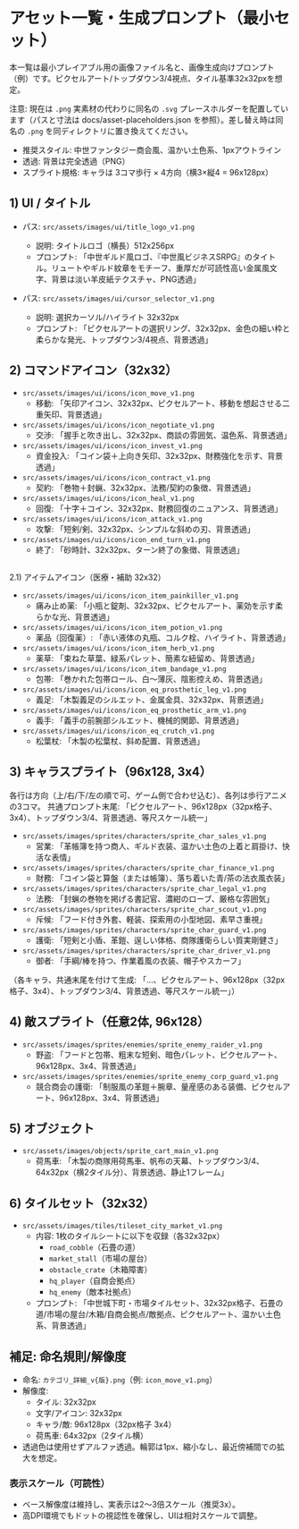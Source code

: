 # アセット一覧・生成プロンプト（最小セット）

本一覧は最小プレイアブル用の画像ファイル名と、画像生成向けプロンプト（例）です。ピクセルアート/トップダウン3/4視点、タイル基準32x32pxを想定。

注意: 現在は `.png` 実素材の代わりに同名の `.svg` プレースホルダーを配置しています（パスと寸法は docs/asset-placeholders.json を参照）。差し替え時は同名の `.png` を同ディレクトリに置き換えてください。

- 推奨スタイル: 中世ファンタジー商会風、温かい土色系、1pxアウトライン
- 透過: 背景は完全透過（PNG）
- スプライト規格: キャラは 3コマ歩行 × 4方向（横3×縦4 = 96x128px）

## 1) UI / タイトル
- パス: `src/assets/images/ui/title_logo_v1.png`
  - 説明: タイトルロゴ（横長）512x256px
  - プロンプト: 「中世ギルド風ロゴ、『中世風ビジネスSRPG』のタイトル。リュートやギルド紋章をモチーフ、重厚だが可読性高い金属風文字、背景は淡い羊皮紙テクスチャ、PNG透過」

- パス: `src/assets/images/ui/cursor_selector_v1.png`
  - 説明: 選択カーソル/ハイライト 32x32px
  - プロンプト: 「ピクセルアートの選択リング、32x32px、金色の細い枠と柔らかな発光、トップダウン3/4視点、背景透過」

## 2) コマンドアイコン（32x32）
- `src/assets/images/ui/icons/icon_move_v1.png`
  - 移動: 「矢印アイコン、32x32px、ピクセルアート、移動を想起させる二重矢印、背景透過」
- `src/assets/images/ui/icons/icon_negotiate_v1.png`
  - 交渉: 「握手と吹き出し、32x32px、商談の雰囲気、温色系、背景透過」
- `src/assets/images/ui/icons/icon_invest_v1.png`
  - 資金投入: 「コイン袋＋上向き矢印、32x32px、財務強化を示す、背景透過」
- `src/assets/images/ui/icons/icon_contract_v1.png`
  - 契約: 「巻物＋封蝋、32x32px、法務/契約の象徴、背景透過」
- `src/assets/images/ui/icons/icon_heal_v1.png`
  - 回復: 「十字＋コイン、32x32px、財務回復のニュアンス、背景透過」
- `src/assets/images/ui/icons/icon_attack_v1.png`
  - 攻撃: 「短剣/剣、32x32px、シンプルな斜めの刃、背景透過」
- `src/assets/images/ui/icons/icon_end_turn_v1.png`
  - 終了: 「砂時計、32x32px、ターン終了の象徴、背景透過」

## 
2.1) アイテムアイコン（医療・補助 32x32）
- `src/assets/images/ui/icons/icon_item_painkiller_v1.png`
  - 痛み止め薬: 「小瓶と錠剤、32x32px、ピクセルアート、薬効を示す柔らかな光、背景透過」
- `src/assets/images/ui/icons/icon_item_potion_v1.png`
  - 薬品（回復薬）: 「赤い液体の丸瓶、コルク栓、ハイライト、背景透過」
- `src/assets/images/ui/icons/icon_item_herb_v1.png`
  - 薬草: 「束ねた草葉、緑系パレット、簡素な紐留め、背景透過」
- `src/assets/images/ui/icons/icon_item_bandage_v1.png`
  - 包帯: 「巻かれた包帯ロール、白～薄灰、陰影控えめ、背景透過」
- `src/assets/images/ui/icons/icon_eq_prosthetic_leg_v1.png`
  - 義足: 「木製義足のシルエット、金属金具、32x32px、背景透過」
- `src/assets/images/ui/icons/icon_eq_prosthetic_arm_v1.png`
  - 義手: 「義手の前腕部シルエット、機械的関節、背景透過」
- `src/assets/images/ui/icons/icon_eq_crutch_v1.png`
  - 松葉杖: 「木製の松葉杖、斜め配置、背景透過」
## 3) キャラスプライト（96x128, 3x4）
各行は方向（上/右/下/左の順で可、ゲーム側で合わせ込む）、各列は歩行アニメの3コマ。
共通プロンプト末尾: 「ピクセルアート、96x128px（32px格子、3x4）、トップダウン3/4、背景透過、等尺スケール統一」

- `src/assets/images/sprites/characters/sprite_char_sales_v1.png`
  - 営業: 「革帳簿を持つ商人、ギルド衣装、温かい土色の上着と肩掛け、快活な表情」
- `src/assets/images/sprites/characters/sprite_char_finance_v1.png`
  - 財務: 「コイン袋と算盤（または帳簿）、落ち着いた青/茶の法衣風衣装」
- `src/assets/images/sprites/characters/sprite_char_legal_v1.png`
  - 法務: 「封蝋の巻物を掲げる書記官、濃紺のローブ、厳格な雰囲気」
- `src/assets/images/sprites/characters/sprite_char_scout_v1.png`
  - 斥候: 「フード付き外套、軽装、探索用の小型地図、素早さ重視」
- `src/assets/images/sprites/characters/sprite_char_guard_v1.png`
  - 護衛: 「短剣と小盾、革鎧、逞しい体格、商隊護衛らしい質実剛健さ」
- `src/assets/images/sprites/characters/sprite_char_driver_v1.png`
  - 御者: 「手綱/棒を持つ、作業着風の衣装、帽子やスカーフ」

（各キャラ、共通末尾を付けて生成: 「…、ピクセルアート、96x128px（32px格子、3x4）、トップダウン3/4、背景透過、等尺スケール統一」）

## 4) 敵スプライト（任意2体, 96x128）
- `src/assets/images/sprites/enemies/sprite_enemy_raider_v1.png`
  - 野盗: 「フードと包帯、粗末な短剣、暗色パレット、ピクセルアート、96x128px、3x4、背景透過」
- `src/assets/images/sprites/enemies/sprite_enemy_corp_guard_v1.png`
  - 競合商会の護衛: 「制服風の革鎧＋腕章、量産感のある装備、ピクセルアート、96x128px、3x4、背景透過」

## 5) オブジェクト
- `src/assets/images/objects/sprite_cart_main_v1.png`
  - 荷馬車: 「木製の商隊用荷馬車、帆布の天幕、トップダウン3/4、64x32px（横2タイル分）、背景透過、静止1フレーム」

## 6) タイルセット（32x32）
- `src/assets/images/tiles/tileset_city_market_v1.png`
  - 内容: 1枚のタイルシートに以下を収録（各32x32px）
    - `road_cobble`（石畳の道）
    - `market_stall`（市場の屋台）
    - `obstacle_crate`（木箱障害）
    - `hq_player`（自商会拠点）
    - `hq_enemy`（敵本社拠点）
  - プロンプト: 「中世城下町・市場タイルセット、32x32px格子、石畳の道/市場の屋台/木箱/自商会拠点/敵拠点、ピクセルアート、温かい土色系、背景透過」

## 補足: 命名規則/解像度
- 命名: `カテゴリ_詳細_v{版}.png`（例: `icon_move_v1.png`）
- 解像度:
  - タイル: 32x32px
  - 文字/アイコン: 32x32px
  - キャラ/敵: 96x128px（32px格子 3x4）
  - 荷馬車: 64x32px（2タイル横）
- 透過色は使用せずアルファ透過。輪郭は1px、縮小なし、最近傍補間での拡大を想定。

### 表示スケール（可読性）
- ベース解像度は維持し、実表示は2～3倍スケール（推奨3x）。
- 高DPI環境でもドットの視認性を確保し、UIは相対スケールで調整。

